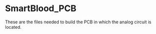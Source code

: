 # SmartBlood_PCB
These are the files needed to build the PCB in which the analog circuit is located.
